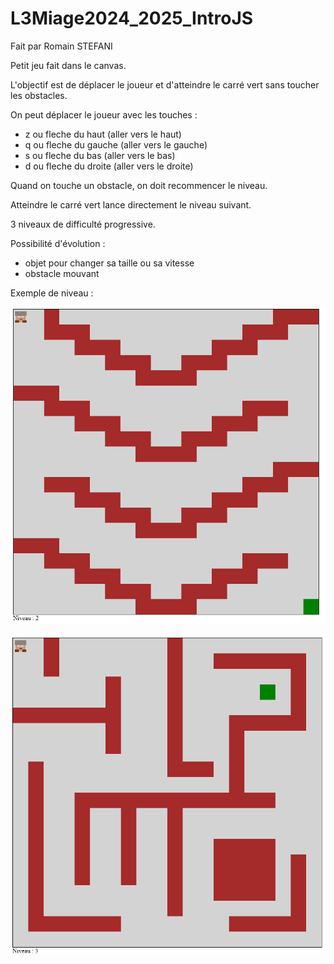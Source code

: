 # L3Miage2024_2025_IntroJS

Fait par Romain STEFANI

Petit jeu fait dans le canvas.

L'objectif est de déplacer le joueur et d'atteindre le carré vert sans toucher les obstacles.

On peut déplacer le joueur avec les touches : 
 
- z ou fleche du haut (aller vers le haut)
- q ou fleche du gauche (aller vers le gauche)
- s ou fleche du bas (aller vers le bas)
- d ou fleche du droite (aller vers le droite)

Quand on touche un obstacle, on doit recommencer le niveau.

Atteindre le carré vert lance directement le niveau suivant.

3 niveaux de difficulté progressive.

Possibilité d'évolution : 

- objet pour changer sa taille ou sa vitesse
- obstacle mouvant

Exemple de niveau : 

![alt text](niveau2.png)

![alt text](niveau3.png)